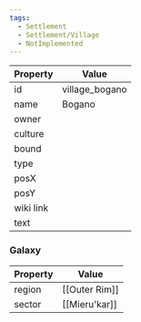 ```yaml
---
tags:
  - Settlement
  - Settlement/Village
  - NotImplemented
---
```


| Property  | Value          |
| --------- | -------------- |
| id        | village_bogano |
| name      | Bogano         |
| owner     |                |
| culture   |                |
| bound     |                |
| type      |                |
| posX      |                |
| posY      |                |
| wiki link |                |
| text      |                |

### Galaxy
| Property | Value         |
| -------- | ------------- |
| region   | [[Outer Rim]] |
| sector   | [[Mieru'kar]] |
